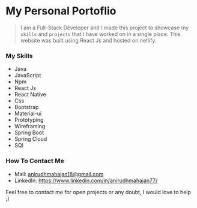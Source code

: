 # My Personal Portoflio

>I am a Full-Stack Developer and I made this project to showcase my `skills` and `projects` that I have worked on in a single place. This website was built using React Js and hosted on netlify.

### My Skills

* Java
* JavaScript
* Npm
* React Js
* React Native
* Css
* Bootstrap
* Material-ui
* Prototyping
* Wireframing
* Spring Boot
* Spring Cloud
* SQl

### How To Contact Me
- Mail: anirudhmahajan18@gmail.com
- LinkedIn: https://www.linkedin.com/in/anirudhmahajan77/

Feel free to contact me for open projects or any doubt, I would love to help ;)


